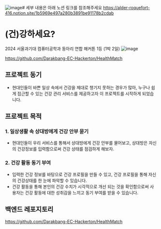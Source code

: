 ![image](https://github.com/user-attachments/assets/c2f0909d-9304-4424-8b1c-f50b3f6b2345)# 세부 내용은 아래 노션 링크를 참조해주세요
https://alder-roquefort-416.notion.site/1b5969e497a280b3891be91178b2cdab



# (건)강하세요?

2024 서울과기대 컴퓨터공학과 동아리 연합 해커톤 1등 (1박 2일)
![image](https://github.com/user-attachments/assets/3491cf6b-ba66-4fbf-8b00-39a291bf8919)


https://github.com/Darakbang-EC-Hackerton/HealthMatch

## 프로젝트 동기

- 현대인들이 바쁜 일상 속에서 건강을 제대로 챙기지 못하는 경우가 많아, 누구나 쉽게 접근할 수 있는 건강 관리 서비스를 제공하고자 이 프로젝트를 시작하게 되었습니다.

## 프로젝트 목적

### 1. 일상생활 속 상대방에게 건강 안부 묻기

- 현대인들이 우리 서비스를 통해서 상대방에게 건강 안부를 물어보고, 상대방은 자신의 건강정보를 입력함으로써 건강 상태를 점검하게 해보자.

### 2. 건강 활동 동기 부여

- 입력한 건강 정보를 바탕으로 건강 프로필을 만들 수 있고, 건강 프로필을 통해  자신의 건강상태를 한 눈에 파악할 수 있습니다.
- 건강 활동을 통해 본인의 건강 수치가 시각적으로 개선 되는 것을 확인함으로써 사용자는 건강 활동에 대한 성취감을 느끼고 동기 부여를 받을 수 있습니다.

## 백엔드 레포지토리
https://github.com/Darakbang-EC-Hackerton/HealthMatch
